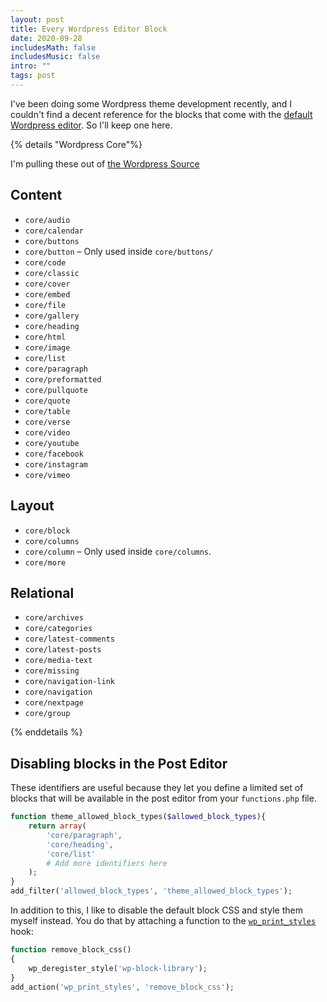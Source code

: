 ```yaml
---
layout: post
title: Every Wordpress Editor Block
date: 2020-09-28
includesMath: false
includesMusic: false
intro: ""
tags: post
---
```


I've been doing some Wordpress theme development recently, and I couldn't find a decent reference for the blocks that come with the [default Wordpress editor](https://developer.wordpress.org/block-editor/developers/). So I'll keep one here.

{% details "Wordpress Core"%}

I'm pulling these out of [the Wordpress Source](https://github.com/WordPress/gutenberg/tree/master/packages/block-library/src)

## Content

- `core/audio`
- `core/calendar`
- `core/buttons`
- `core/button` – Only used inside ```core/buttons/```
- `core/code`
- `core/classic`
- `core/cover`
- `core/embed`
- `core/file`
- `core/gallery`
- `core/heading`
- `core/html`
- `core/image`
- `core/list`
- `core/paragraph`
- `core/preformatted`
- `core/pullquote`
- `core/quote`
- `core/table`
- `core/verse`
- `core/video`
- `core/youtube`
- `core/facebook`
- `core/instagram`
- `core/vimeo`

## Layout

- `core/block`
- `core/columns`
- `core/column` – Only used inside `core/columns`.
- `core/more`

## Relational

- `core/archives`
- `core/categories`
- `core/latest-comments`
- `core/latest-posts`
- `core/media-text`
- `core/missing`
- `core/navigation-link`
- `core/navigation`
- `core/nextpage`
- `core/group`

{% enddetails %}

## Disabling blocks in the Post Editor

These identifiers are useful because they let you define a limited set of blocks that will be available in the post editor from your `functions.php` file.

```php
function theme_allowed_block_types($allowed_block_types){
    return array(
		'core/paragraph',
		'core/heading',
        'core/list'
        # Add more identifiers here
	);
}
add_filter('allowed_block_types', 'theme_allowed_block_types');
```

In addition to this, I like to disable the default block CSS and style them myself instead. You do that by attaching a function to  the [```wp_print_styles```](https://developer.wordpress.org/reference/hooks/wp_print_styles/) hook:

```php
function remove_block_css()
{
	wp_deregister_style('wp-block-library');
}
add_action('wp_print_styles', 'remove_block_css');
```
